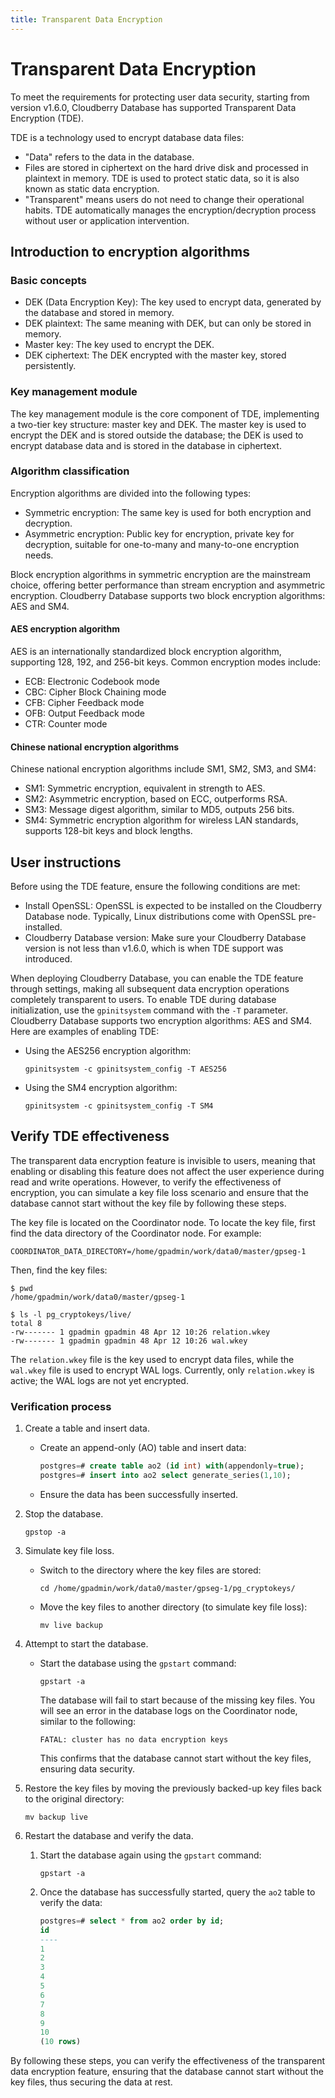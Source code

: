 ```yaml
---
title: Transparent Data Encryption
---
```


# Transparent Data Encryption

To meet the requirements for protecting user data security, starting from version v1.6.0, Cloudberry Database has supported Transparent Data Encryption (TDE).

TDE is a technology used to encrypt database data files:

- "Data" refers to the data in the database.
- Files are stored in ciphertext on the hard drive disk and processed in plaintext in memory. TDE is used to protect static data, so it is also known as static data encryption.
- "Transparent" means users do not need to change their operational habits. TDE automatically manages the encryption/decryption process without user or application intervention.

## Introduction to encryption algorithms

### Basic concepts

- DEK (Data Encryption Key): The key used to encrypt data, generated by the database and stored in memory.
- DEK plaintext: The same meaning with DEK, but can only be stored in memory.
- Master key: The key used to encrypt the DEK.
- DEK ciphertext: The DEK encrypted with the master key, stored persistently.

### Key management module

The key management module is the core component of TDE, implementing a two-tier key structure: master key and DEK. The master key is used to encrypt the DEK and is stored outside the database; the DEK is used to encrypt database data and is stored in the database in ciphertext.

### Algorithm classification

Encryption algorithms are divided into the following types:

- Symmetric encryption: The same key is used for both encryption and decryption.
- Asymmetric encryption: Public key for encryption, private key for decryption, suitable for one-to-many and many-to-one encryption needs.

Block encryption algorithms in symmetric encryption are the mainstream choice, offering better performance than stream encryption and asymmetric encryption. Cloudberry Database supports two block encryption algorithms: AES and SM4.

#### AES encryption algorithm

AES is an internationally standardized block encryption algorithm, supporting 128, 192, and 256-bit keys. Common encryption modes include:

- ECB: Electronic Codebook mode
- CBC: Cipher Block Chaining mode
- CFB: Cipher Feedback mode
- OFB: Output Feedback mode
- CTR: Counter mode

#### Chinese national encryption algorithms

Chinese national encryption algorithms include SM1, SM2, SM3, and SM4:

- SM1: Symmetric encryption, equivalent in strength to AES.
- SM2: Asymmetric encryption, based on ECC, outperforms RSA.
- SM3: Message digest algorithm, similar to MD5, outputs 256 bits.
- SM4: Symmetric encryption algorithm for wireless LAN standards, supports 128-bit keys and block lengths.

## User instructions

Before using the TDE feature, ensure the following conditions are met:

- Install OpenSSL: OpenSSL is expected to be installed on the Cloudberry Database node. Typically, Linux distributions come with OpenSSL pre-installed.
- Cloudberry Database version: Make sure your Cloudberry Database version is not less than v1.6.0, which is when TDE support was introduced.

When deploying Cloudberry Database, you can enable the TDE feature through settings, making all subsequent data encryption operations completely transparent to users. To enable TDE during database initialization, use the `gpinitsystem` command with the `-T` parameter. Cloudberry Database supports two encryption algorithms: AES and SM4. Here are examples of enabling TDE:

- Using the AES256 encryption algorithm:

    ```shell
    gpinitsystem -c gpinitsystem_config -T AES256
    ```

- Using the SM4 encryption algorithm:

    ```shell
    gpinitsystem -c gpinitsystem_config -T SM4
    ```

## Verify TDE effectiveness

The transparent data encryption feature is invisible to users, meaning that enabling or disabling this feature does not affect the user experience during read and write operations. However, to verify the effectiveness of encryption, you can simulate a key file loss scenario and ensure that the database cannot start without the key file by following these steps.

The key file is located on the Coordinator node. To locate the key file, first find the data directory of the Coordinator node. For example:

```shell
COORDINATOR_DATA_DIRECTORY=/home/gpadmin/work/data0/master/gpseg-1
```

Then, find the key files:

```shell
$ pwd
/home/gpadmin/work/data0/master/gpseg-1

$ ls -l pg_cryptokeys/live/
total 8
-rw------- 1 gpadmin gpadmin 48 Apr 12 10:26 relation.wkey
-rw------- 1 gpadmin gpadmin 48 Apr 12 10:26 wal.wkey
```

The `relation.wkey` file is the key used to encrypt data files, while the `wal.wkey` file is used to encrypt WAL logs. Currently, only `relation.wkey` is active; the WAL logs are not yet encrypted.

### Verification process

1. Create a table and insert data.

    - Create an append-only (AO) table and insert data:

        ```sql
        postgres=# create table ao2 (id int) with(appendonly=true);
        postgres=# insert into ao2 select generate_series(1,10);
        ```

    - Ensure the data has been successfully inserted.

2. Stop the database.

    ```shell
    gpstop -a
    ```

3. Simulate key file loss.

    - Switch to the directory where the key files are stored:

        ```shell
        cd /home/gpadmin/work/data0/master/gpseg-1/pg_cryptokeys/
        ```

    - Move the key files to another directory (to simulate key file loss):

        ```shell
        mv live backup
        ```

4. Attempt to start the database.

    - Start the database using the `gpstart` command:

        ```shell
        gpstart -a
        ```

        The database will fail to start because of the missing key files. You will see an error in the database logs on the Coordinator node, similar to the following:

        ```shell
        FATAL: cluster has no data encryption keys
        ```

        This confirms that the database cannot start without the key files, ensuring data security.

5. Restore the key files by moving the previously backed-up key files back to the original directory:

    ```shell
    mv backup live
    ```

6. Restart the database and verify the data.

    1. Start the database again using the `gpstart` command:

        ```shell
        gpstart -a
        ```

    2. Once the database has successfully started, query the `ao2` table to verify the data:

        ```sql
        postgres=# select * from ao2 order by id;
        id
        ----
        1
        2
        3
        4
        5
        6
        7
        8
        9
        10
        (10 rows)
        ```

By following these steps, you can verify the effectiveness of the transparent data encryption feature, ensuring that the database cannot start without the key files, thus securing the data at rest.
